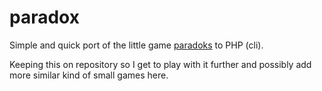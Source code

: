 # paradox
Simple and quick port of the little game [paradoks](https://github.com/abdullah/paradoks) to PHP (cli).

Keeping this on repository so I get to play with it further and possibly add more similar kind of small games here.
